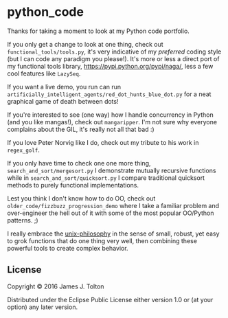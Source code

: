 # python_code

Thanks for taking a moment to look at my Python code portfolio.

If you only get a change to look at one thing, check out `functional_tools/tools.py`, it's very indicative of
 my _preferred_ coding style (but I can code any paradigm you please!).  It's more or less a direct port of my
 functional tools library, https://pypi.python.org/pypi/naga/, less a few cool features like `LazySeq`.

If you want a live demo, you run can run `artificially_intelligent_agents/red_dot_hunts_blue_dot.py`
for a neat graphical game of death between dots!

If you're interested to see (one way) how I handle concurrency in Python (and you like mangas!), 
check out `mangaripper`.  I'm not sure why everyone complains about the GIL, it's really not all that bad :)

If you love Peter Norvig like I do, check out my tribute to his work in `regex_golf`.

If you only have time to check one one more thing, `search_and_sort/mergesort.py` I demonstrate
mutually recursive functions while in `search_and_sort/quicksort.py` I compare traditional quicksort
methods to purely functional implementations.

Lest you think I don't know how to do OO, check out `older_code/fizzbuzz_progression_demo` where I
take a familiar problem and over-engineer the hell out of it with some of the most popular OO/Python patterns.  ;)

 I really embrace the [unix-philosophy](https://en.wikipedia.org/wiki/Unix_philosophy#Origin) in the sense of small,
 robust, yet easy to grok functions that do one thing very well, then combining these powerful tools to create complex behavior.



## License

Copyright © 2016 James J. Tolton

Distributed under the Eclipse Public License either version 1.0 or (at
your option) any later version.
